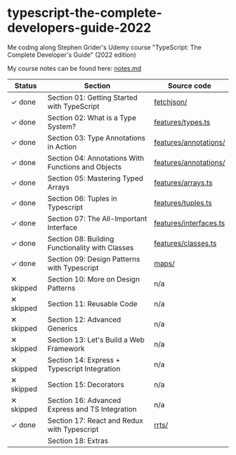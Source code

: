 # typescript-the-complete-developers-guide-2022

Me coding along Stephen Grider's Udemy course "TypeScript: The Complete Developer's Guide" (2022 edition)

My course notes can be found here: [notes.md](notes.md)

| Status    | Section                                            | Source code                                      |
| --------- | -------------------------------------------------- | ------------------------------------------------ |
| ✓ done    | Section 01: Getting Started with TypeScript        | [fetchjson/](fetchjson/)                         |
| ✓ done    | Section 02: What is a Type System?                 | [features/types.ts](features/types.ts)           |
| ✓ done    | Section 03: Type Annotations in Action             | [features/annotations/](features/annotations/)   |
| ✓ done    | Section 04: Annotations With Functions and Objects | [features/annotations/](features/annotations/)   |
| ✓ done    | Section 05: Mastering Typed Arrays                 | [features/arrays.ts](features/arrays.ts)         |
| ✓ done    | Section 06: Tuples in Typescript                   | [features/tuples.ts](features/tuples.ts)         |
| ✓ done    | Section 07: The All-Important Interface            | [features/interfaces.ts](features/interfaces.ts) |
| ✓ done    | Section 08: Building Functionality with Classes    | [features/classes.ts](features/classes.ts)       |
| ✓ done    | Section 09: Design Patterns with Typescript        | [maps/](maps/)                                   |
| ✕ skipped | Section 10: More on Design Patterns                | n/a                                              |
| ✕ skipped | Section 11: Reusable Code                          | n/a                                              |
| ✕ skipped | Section 12: Advanced Generics                      | n/a                                              |
| ✕ skipped | Section 13: Let's Build a Web Framework            | n/a                                              |
| ✕ skipped | Section 14: Express + Typescript Integration       | n/a                                              |
| ✕ skipped | Section 15: Decorators                             | n/a                                              |
| ✕ skipped | Section 16: Advanced Express and TS Integration    | n/a                                              |
| ✓ done    | Section 17: React and Redux with Typescript        | [rrts/](rrts/)                                   |
|           | Section 18: Extras                                 |                                                  |
